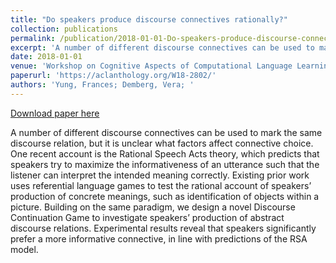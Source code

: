 ```yaml
---
title: "Do speakers produce discourse connectives rationally?"
collection: publications
permalink: /publication/2018-01-01-Do-speakers-produce-discourse-connectives
excerpt: 'A number of different discourse connectives can be used to mark the same discourse relation, but it is unclear what factors affect connective choice. One recent account is the Rational Speech Acts theory, which predicts that speakers try to maximize the informativeness of an utterance such that the listener can interpret the intended meaning correctly. Existing prior work uses referential language games to test the rational account of speakers’ production of concrete meanings, such as identification of objects within a picture. Building on the same paradigm, we design a novel Discourse Continuation Game to investigate speakers’ production of abstract discourse relations. Experimental results reveal that speakers significantly prefer a more informative connective, in line with predictions of the RSA model.'
date: 2018-01-01
venue: 'Workshop on Cognitive Aspects of Computational Language Learning and Processing @ ACL'
paperurl: 'https://aclanthology.org/W18-2802/'
authors: 'Yung, Frances; Demberg, Vera; '
---
```


<a href='https://aclanthology.org/W18-2802/'>Download paper here</a>

A number of different discourse connectives can be used to mark the same discourse relation, but it is unclear what factors affect connective choice. One recent account is the Rational Speech Acts theory, which predicts that speakers try to maximize the informativeness of an utterance such that the listener can interpret the intended meaning correctly. Existing prior work uses referential language games to test the rational account of speakers’ production of concrete meanings, such as identification of objects within a picture. Building on the same paradigm, we design a novel Discourse Continuation Game to investigate speakers’ production of abstract discourse relations. Experimental results reveal that speakers significantly prefer a more informative connective, in line with predictions of the RSA model.
